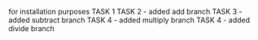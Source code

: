 for installation purposes
TASK 1
TASK 2 - added add branch
TASK 3 - added subtract branch
TASK 4 - added multiply branch
TASK 4 - added divide branch
